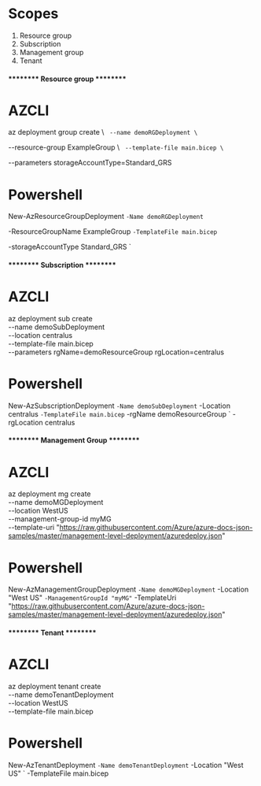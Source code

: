 # Scopes

1) Resource group
2) Subscription
3) Management group
4) Tenant

#### ******** Resource group ********

# AZCLI
az deployment group create \ `
  --name demoRGDeployment \` 
 
 --resource-group ExampleGroup \ `
  --template-file main.bicep \`
 
 --parameters storageAccountType=Standard_GRS

# Powershell
New-AzResourceGroupDeployment `
  -Name demoRGDeployment `
 
 -ResourceGroupName ExampleGroup `
  -TemplateFile main.bicep `
 
 -storageAccountType Standard_GRS `

#### ******** Subscription ********

# AZCLI
az deployment sub create \
  --name demoSubDeployment \
  --location centralus \
  --template-file main.bicep \
  --parameters rgName=demoResourceGroup rgLocation=centralus

# Powershell
New-AzSubscriptionDeployment `
  -Name demoSubDeployment `
  -Location centralus `
  -TemplateFile main.bicep `
  -rgName demoResourceGroup `
  -rgLocation centralus

#### ******** Management Group ********

# AZCLI
az deployment mg create \
  --name demoMGDeployment \
  --location WestUS \
  --management-group-id myMG \
  --template-uri "https://raw.githubusercontent.com/Azure/azure-docs-json-samples/master/management-level-deployment/azuredeploy.json"

# Powershell
New-AzManagementGroupDeployment `
  -Name demoMGDeployment `
  -Location "West US" `
  -ManagementGroupId "myMG" `
  -TemplateUri "https://raw.githubusercontent.com/Azure/azure-docs-json-samples/master/management-level-deployment/azuredeploy.json"


#### ******** Tenant ********

# AZCLI
az deployment tenant create \
  --name demoTenantDeployment \
  --location WestUS \
  --template-file main.bicep

# Powershell
New-AzTenantDeployment `
  -Name demoTenantDeployment `
  -Location "West US" `
  -TemplateFile main.bicep
